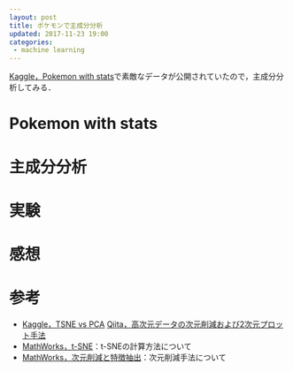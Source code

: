 ```yaml
---
layout: post
title: ポケモンで主成分分析
updated: 2017-11-23 19:00
categories:
 - machine learning
---
```


[Kaggle，Pokemon with stats](https://www.kaggle.com/abcsds/pokemon/)で素敵なデータが公開されていたので，主成分分析してみる．

# Pokemon with stats

# 主成分分析

# 実験

# 感想

# 参考

* [Kaggle，TSNE vs PCA](https://www.kaggle.com/vimary/tsne-vs-pca)
[Qiita，高次元データの次元削減および2次元プロット手法](https://qiita.com/TomHortons/items/2064870af3f3f7f2b209)
* [MathWorks，t-SNE](https://jp.mathworks.com/help/stats/t-sne.html?requestedDomain=jp.mathworks.com)：t-SNEの計算方法について
* [MathWorks，次元削減と特徴抽出](https://jp.mathworks.com/help/stats/dimensionality-reduction.html)：次元削減手法について

